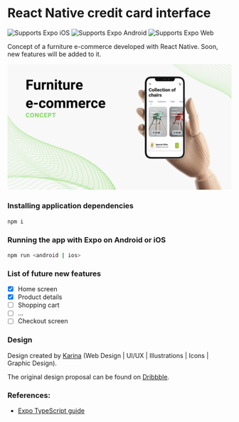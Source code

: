 # React Native credit card interface

<p>
  <!-- iOS -->
  <img alt="Supports Expo iOS" longdesc="Supports Expo iOS" src="https://img.shields.io/badge/iOS-4630EB.svg?style=flat-square&logo=APPLE&labelColor=999999&logoColor=fff" />
  <!-- Android -->
  <img alt="Supports Expo Android" longdesc="Supports Expo Android" src="https://img.shields.io/badge/Android-4630EB.svg?style=flat-square&logo=ANDROID&labelColor=A4C639&logoColor=fff" />
  <!-- Web -->
  <img alt="Supports Expo Web" longdesc="Supports Expo Web" src="https://img.shields.io/badge/web-4630EB.svg?style=flat-square&logo=GOOGLE-CHROME&labelColor=4285F4&logoColor=fff" />
</p>


Concept of a furniture e-commerce developed with React Native. Soon, new features will be added to it.

<img src="documentation/assets/banner-1.png" width="auto" alt="Banner with the splash screen of the app, on a mobile device being held by a wooden hand">


### Installing application dependencies
```sh
npm i
```

### Running the app with Expo on Android or iOS
```sh
npm run <android | ios>
```

### List of future new features
- [x] Home screen
- [x] Product details
- [ ] Shopping cart
- [ ] ...
- [ ] Checkout screen

### Design

Design created by [Karina](https://dribbble.com/Karinaa_a/shots) (Web Design | UI/UX | Illustrations | Icons | Graphic Design).

The original design proposal can be found on [Dribbble](https://dribbble.com/shots/14012921-Furniture-Store-App).
### References:

- [Expo TypeScript guide](https://docs.expo.dev/versions/latest/guides/typescript/)